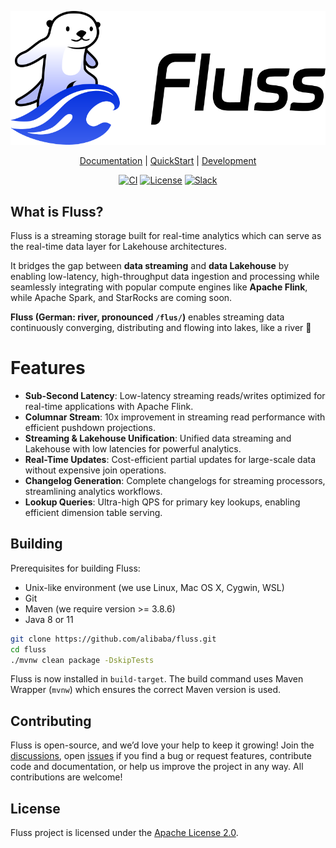 <p align="center">
  <img src="website/static/img/logo/svg/colored_logo.svg"/>
</p>

<p align="center">
  <a href="https://alibaba.github.io/fluss-docs/docs/intro/">Documentation</a> | <a href="https://alibaba.github.io/fluss-docs/docs/quickstart/flink/">QuickStart</a> | <a href="https://alibaba.github.io/fluss-docs/community/dev/ide-setup/">Development</a>
</p>

<p align="center">
  <a href="https://github.com/alibaba/fluss/actions/workflows/ci.yaml"><img src="https://github.com/alibaba/fluss/actions/workflows/ci.yaml/badge.svg" alt="CI"></a>
  <a href="https://github.com/alibaba/fluss/blob/main/LICENSE"><img src="https://img.shields.io/badge/license-Apache%202-4EB1BA.svg" alt="License"></a>
  <a href="https://join.slack.com/t/fluss-hq/shared_invite/zt-33wlna581-QAooAiCmnYboJS8D_JUcYw"><img src="https://img.shields.io/badge/slack-join_chat-brightgreen.svg?logo=slack" alt="Slack"></a>
</p>

## What is Fluss?

Fluss is a streaming storage built for real-time analytics which can serve as the real-time data layer for Lakehouse architectures.

It bridges the gap between **data streaming** and **data Lakehouse** by enabling low-latency, high-throughput data ingestion and processing while seamlessly integrating with popular compute engines like **Apache Flink**, while Apache Spark, and StarRocks are coming soon.

**Fluss (German: river, pronounced `/flus/`)** enables streaming data continuously converging, distributing and flowing into lakes, like a river 🌊

# Features

- **Sub-Second Latency**: Low-latency streaming reads/writes optimized for real-time applications with Apache Flink.
- **Columnar Stream**: 10x improvement in streaming read performance with efficient pushdown projections.
- **Streaming & Lakehouse Unification**: Unified data streaming and Lakehouse with low latencies for powerful analytics.
- **Real-Time Updates**: Cost-efficient partial updates for large-scale data without expensive join operations.
- **Changelog Generation**: Complete changelogs for streaming processors, streamlining analytics workflows.
- **Lookup Queries**: Ultra-high QPS for primary key lookups, enabling efficient dimension table serving.

## Building

Prerequisites for building Fluss:

- Unix-like environment (we use Linux, Mac OS X, Cygwin, WSL)
- Git
- Maven (we require version >= 3.8.6)
- Java 8 or 11

```bash
git clone https://github.com/alibaba/fluss.git
cd fluss
./mvnw clean package -DskipTests
```

Fluss is now installed in `build-target`. The build command uses Maven Wrapper (`mvnw`) which ensures the correct Maven version is used.

## Contributing

Fluss is open-source, and we’d love your help to keep it growing! Join the [discussions](https://github.com/alibaba/fluss/discussions),
open [issues](https://github.com/alibaba/fluss/issues) if you find a bug or request features, contribute code and documentation,
 or help us improve the project in any way. All contributions are welcome!

## License

Fluss project is licensed under the [Apache License 2.0](https://github.com/alibaba/fluss/blob/main/LICENSE).
